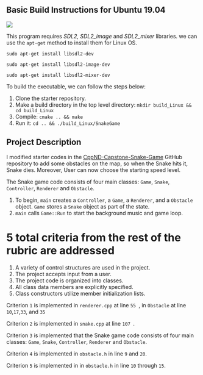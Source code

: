 ## Basic Build Instructions for Ubuntu 19.04

<img src="/snake_game.gif"/>

This program requires *SDL2, SDL2_image* and *SDL2_mixer* libraries. we can use the `apt-get` method to install them for Linux OS.

```
sudo apt-get install libsdl2-dev

sudo apt-get install libsdl2-image-dev

sudo apt-get install libsdl2-mixer-dev
```

To build the executable, we can follow the steps below:

1. Clone the starter repository.
2. Make a build directory in the top level directory: `mkdir build_Linux && cd build_Linux`
3. Compile: `cmake .. && make`
4. Run it: `cd .. && ./build_Linux/SnakeGame`

## Project Description

I modified starter codes in the [CppND-Capstone-Snake-Game](https://github.com/udacity/CppND-Capstone-Snake-Game) GitHub repository to add some obstacles on the map, so when the
Snake hits it, Snake dies. Moreover, User can now choose the starting speed level.

The Snake game code consists of four main classes: `Game`, `Snake`, `Controller`,  `Renderer` and `Obstacle`. 

1. To begin, `main` creates a `Controller`, a `Game`, a `Renderer`, and a `Obstacle` object. `Game` stores a `Snake` object as part of the state.
2. `main` calls `Game::Run` to start the background music and game loop.


# 5 total criteria from the rest of the rubric are addressed

1. A variety of control structures are used in the project.
2. The project accepts input from a user.
3. The project code is organized into classes.
4. All class data members are explicitly specified.
5. Class constructors utilize member initialization lists.

Criterion `1` is implemented in `renderer.cpp` at line `55 `, in `Obstacle` at line `10`,`17`,`33`, and `35`

Criterion `2` is implemented in `snake.cpp` at line `107 `.

Criterion `3` is implemented that the Snake game code consists of four main classes: `Game`, `Snake`, `Controller`,  `Renderer` and `Obstacle`.

Criterion `4` is implemented in `obstacle.h` in line `9` and `20`.

Criterion `5`  is implemented in in `obstacle.h` in line `10` through `15`.
